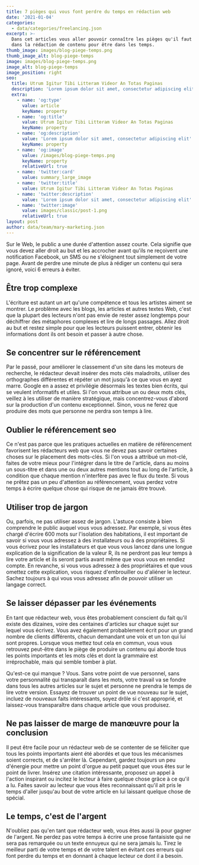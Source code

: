```yaml
---
title: 7 pièges qui vous font perdre du temps en rédaction web
date: '2021-01-04'
categories:
  - data/categories/freelancing.json
excerpt: >-
  Dans cet articles vous aller pouvoir connaître les pièges qu'il faut éviter
  dans la rédaction de contenu pour être dans les temps.
thumb_image: images/blog-piege-temps.png
thumb_image_alt: blog-piege-temps
image: images/blog-piege-temps.png
image_alt: blog-piege-temps
image_position: right
seo:
  title: Utrum Igitur Tibi Litteram Videor An Totas Paginas
  description: 'Lorem ipsum dolor sit amet, consectetur adipiscing elit'
  extra:
    - name: 'og:type'
      value: article
      keyName: property
    - name: 'og:title'
      value: Utrum Igitur Tibi Litteram Videor An Totas Paginas
      keyName: property
    - name: 'og:description'
      value: 'Lorem ipsum dolor sit amet, consectetur adipiscing elit'
      keyName: property
    - name: 'og:image'
      value: /images/blog-piege-temps.png
      keyName: property
      relativeUrl: true
    - name: 'twitter:card'
      value: summary_large_image
    - name: 'twitter:title'
      value: Utrum Igitur Tibi Litteram Videor An Totas Paginas
    - name: 'twitter:description'
      value: 'Lorem ipsum dolor sit amet, consectetur adipiscing elit'
    - name: 'twitter:image'
      value: images/classic/post-1.png
      relativeUrl: true
layout: post
author: data/team/mary-marketing.json
---
```

Sur le Web, le public a une durée d'attention assez courte. Cela signifie que vous devez aller droit au but et les accrocher avant qu'ils ne reçoivent une notification Facebook, un SMS ou ne s'éloignent tout simplement de votre page. Avant de perdre une minute de plus à rédiger un contenu qui sera ignoré, voici 6 erreurs à éviter.

## Être trop complexe

L'écriture est autant un art qu'une compétence et tous les artistes aiment se montrer. Le problème avec les blogs, les articles et autres textes Web, c'est que la plupart des lecteurs n'ont pas envie de rester assez longtemps pour déchiffrer des métaphores complexes et lire de longs passages. Allez droit au but et restez simple pour que les lecteurs puissent entrer, obtenir les informations dont ils ont besoin et passer à autre chose.

## Se concentrer sur le référencement

Par le passé, pour améliorer le classement d'un site dans les moteurs de recherche, le rédacteur devait insérer des mots clés maladroits, utiliser des orthographes différentes et répéter un mot jusqu'à ce que vous en ayez marre. Google en a assez et privilégie désormais les textes bien écrits, qui se veulent informatifs et utiles. Si l'on vous attribue un ou deux mots clés, veillez à les utiliser de manière stratégique, mais concentrez-vous d'abord sur la production d'un contenu exceptionnel. Sinon, vous ne ferez que produire des mots que personne ne perdra son temps à lire.

## Oublier le référencement seo

Ce n'est pas parce que les pratiques actuelles en matière de référencement favorisent les rédacteurs web que vous ne devez pas savoir certaines choses sur le placement des mots-clés. Si l'on vous a attribué un mot-clé, faites de votre mieux pour l'intégrer dans le titre de l'article, dans au moins un sous-titre et dans une ou deux autres mentions tout au long de l'article, à condition que chaque mention n'interfère pas avec le flux du texte. Si vous ne prêtez pas un peu d'attention au référencement, vous perdez votre temps à écrire quelque chose qui risque de ne jamais être trouvé.

## Utiliser trop de jargon

Ou, parfois, ne pas utiliser assez de jargon. L'astuce consiste à bien comprendre le public auquel vous vous adressez. Par exemple, si vous êtes chargé d'écrire 600 mots sur l'isolation des habitations, il est important de savoir si vous vous adressez à des installateurs ou à des propriétaires. Si vous écrivez pour les installateurs et que vous vous lancez dans une longue explication de la signification de la valeur R, ils ne perdront pas leur temps à lire votre article et ils seront partis avant même que vous vous en rendiez compte. En revanche, si vous vous adressez à des propriétaires et que vous omettez cette explication, vous risquez d'embrouiller ou d'aliéner le lecteur. Sachez toujours à qui vous vous adressez afin de pouvoir utiliser un langage correct.

## Se laisser dépasser par les événements

En tant que rédacteur web, vous êtes probablement conscient du fait qu'il existe des dizaines, voire des centaines d'articles sur chaque sujet sur lequel vous écrivez. Vous avez également probablement écrit pour un grand nombre de clients différents, chacun demandant une voix et un ton qui lui sont propres. Lorsque vous mettez tout cela en commun, vous vous retrouvez peut-être dans le piège de produire un contenu qui aborde tous les points importants et les mots clés et dont la grammaire est irréprochable, mais qui semble tomber à plat.

Qu'est-ce qui manque ? Vous. Sans votre point de vue personnel, sans votre personnalité qui transparaît dans les mots, votre travail va se fondre dans tous les autres articles sur le sujet et personne ne prendra le temps de lire votre version. Essayez de trouver un point de vue nouveau sur le sujet, incluez de nouveaux faits intéressants, soyez drôle si c'est approprié, et laissez-vous transparaître dans chaque article que vous produisez.

## Ne pas laisser de marge de manœuvre pour la conclusion

Il peut être facile pour un rédacteur web de se contenter de se féliciter que tous les points importants aient été abordés et que tous les mécanismes soient corrects, et de s'arrêter là. Cependant, gardez toujours un peu d'énergie pour mettre un point d'orgue au petit paquet que vous êtes sur le point de livrer. Insérez une citation intéressante, proposez un appel à l'action inspirant ou incitez le lecteur à faire quelque chose grâce à ce qu'il a lu. Faites savoir au lecteur que vous êtes reconnaissant qu'il ait pris le temps d'aller jusqu'au bout de votre article en lui laissant quelque chose de spécial.

## Le temps, c'est de l'argent

N'oubliez pas qu'en tant que rédacteur web, vous êtes aussi là pour gagner de l'argent. Ne perdez pas votre temps à écrire une prose fantaisiste qui ne sera pas remarquée ou un texte ennuyeux qui ne sera jamais lu. Tirez le meilleur parti de votre temps et de votre talent en évitant ces erreurs qui font perdre du temps et en donnant à chaque lecteur ce dont il a besoin.
